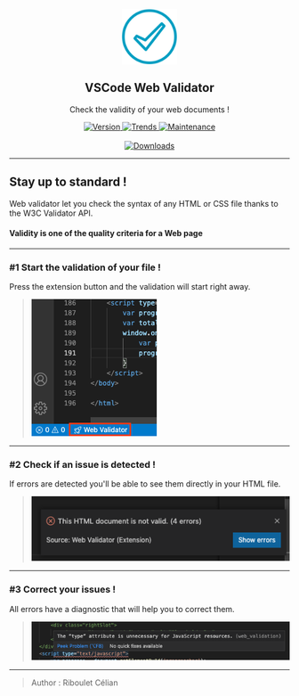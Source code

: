 <p align="center">
 <img width="100px" src="https://raw.githubusercontent.com/celian-rib/vscode-webvalidation-extension/main/images/webvalidator.png" align="center" alt="GitHub Readme Stats" />
 <h2 align="center">VSCode Web Validator</h2>
 <p align="center">Check the validity of your web documents !</p>
</p>
<p align="center">
    <a href="https://marketplace.visualstudio.com/items?itemName=CelianRiboulet.webvalidator">
      <img alt="Version" src="https://vsmarketplacebadge.apphb.com/version/CelianRiboulet.webvalidator.svg" />
    </a>
    <a href="https://marketplace.visualstudio.com/items?itemName=CelianRiboulet.webvalidator">
      <img alt="Trends" src="https://vsmarketplacebadge.apphb.com/trending-monthly/CelianRiboulet.webvalidator.svg" />
    </a>
    <a href="https://marketplace.visualstudio.com/items?itemName=CelianRiboulet.webvalidator">
      <img alt="Maintenance" src="https://img.shields.io/badge/Maintained%3F-yes-green.svg" />
    </a>
    <br />
    <br />
    <a href="https://marketplace.visualstudio.com/items?itemName=CelianRiboulet.webvalidator">
      <img alt="Downloads" src="https://vsmarketplacebadge.apphb.com/downloads-short/CelianRiboulet.webvalidator.svg" />
    </a>
</p>

***

## Stay up to standard !

Web validator let you check the syntax of any HTML or CSS file thanks to the W3C Validator API.
#### Validity is one of the quality criteria for a Web page

***

### #1 Start the validation of your file !
Press the extension button and the validation will start right away.
>![](https://github.com/celian-rib/vscode-webvalidation-extension/blob/main/images/command-button.png?raw=true)

***

### #2 Check if an issue is detected !
If errors are detected you'll be able to see them directly in your HTML file.
>![](https://github.com/celian-rib/vscode-webvalidation-extension/blob/main/images/popup.png?raw=true)

***

### #3 Correct your issues !
All errors have a diagnostic that will help you to correct them.
>![](https://github.com/celian-rib/vscode-webvalidation-extension/blob/main/images/diagnostic.png?raw=true)

***



> Author : Riboulet Célian
